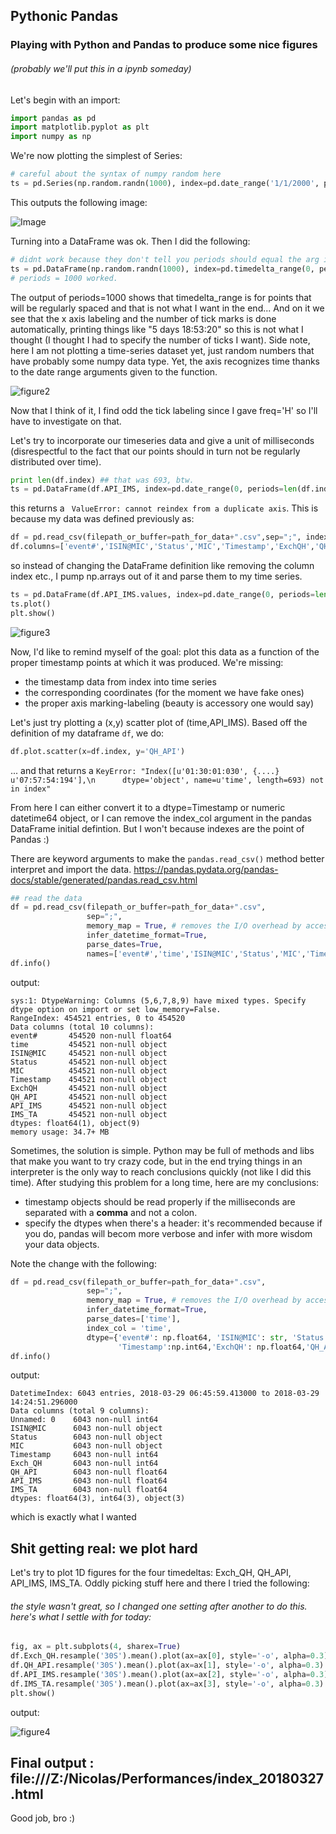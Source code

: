 ## Pythonic Pandas
### Playing with Python and Pandas to produce some nice figures
###### (probably we'll put this in a ipynb someday)

Let's begin with an import:

```python
import pandas as pd
import matplotlib.pyplot as plt
import numpy as np
```

We're now plotting the simplest of Series:

```python
# careful about the syntax of numpy random here
ts = pd.Series(np.random.randn(1000), index=pd.date_range('1/1/2000', periods=1000))
```

This outputs the following image:

![Image](https://github.com/nfilipov/PythonEmProgresso/blob/master/figures/Figure_1.png?raw=true)

Turning into a DataFrame was ok. Then I did the following:

```python
# didnt work because they don't tell you periods should equal the arg in random.randn!!
ts = pd.DataFrame(np.random.randn(1000), index=pd.timedelta_range(0, periods=10, freq='H'))
# periods = 1000 worked.
```

The output of periods=1000 shows that timedelta_range is for points that will be regularly spaced and that is not what I want in the end...
And on it we see that the x axis labeling and the number of tick marks is done automatically, printing things like "5 days 18:53:20" so this is not what I thought (I thought I had to specify the number of ticks I want).
Side note, here I am not plotting a time-series dataset yet, just random numbers that have probably some numpy data type. Yet, the axis recognizes time thanks to the date range arguments given to the function.

![figure2](https://github.com/nfilipov/PythonEmProgresso/blob/master/figures/Figure_2.png?raw=true)

Now that I think of it, I find odd the tick labeling since I gave freq='H' so I'll have to investigate on that.

Let's try to incorporate our timeseries data and give a unit of milliseconds (disrespectful to the fact that our points should in turn not be regularly distributed over time).

```python
print len(df.index) ## that was 693, btw.
ts = pd.DataFrame(df.API_IMS, index=pd.date_range(0, periods=len(df.index), freq='H'))
```

this returns a ``` ValueError: cannot reindex from a duplicate axis```. This is because my data was defined previously as:

```python
df = pd.read_csv(filepath_or_buffer=path_for_data+".csv",sep=";", index_col='time', infer_datetime_format=True) 
df.columns=['event#','ISIN@MIC','Status','MIC','Timestamp','ExchQH','QH_API','API_IMS','IMS_TA']
```

so instead of changing the DataFrame definition like removing the column index etc., I pump np.arrays out of it and parse them to my time series.

```python
ts = pd.DataFrame(df.API_IMS.values, index=pd.date_range(0, periods=len(df.index), freq='ms'))
ts.plot() 
plt.show()
```

![figure3](https://github.com/nfilipov/PythonEmProgresso/blob/master/figures/Figure_3.png?raw=true)

Now, I'd like to remind myself of the goal: plot this data as a function of the proper timestamp points at which it was produced. We're missing:
- the timestamp data from index into time series
- the corresponding coordinates (for the moment we have fake ones)
- the proper axis marking-labeling (beauty is accessory one would say)

Let's just try plotting a (x,y) scatter plot of (time,API_IMS). Based off the definition of my dataframe ```df```, we do:

```python
df.plot.scatter(x=df.index, y='QH_API')
```

... and that returns a ```KeyError: "Index([u'01:30:01:030', {....}  u'07:57:54:194'],\n      dtype='object', name=u'time', length=693) not in index"```

From here I can either convert it to a dtype=Timestamp or numeric datetime64 object, or I can remove the index_col argument in the pandas DataFrame initial defintion. But I won't because indexes are the point of Pandas :)

There are keyword arguments to make the ```pandas.read_csv()``` method better interpret and import the data. 
https://pandas.pydata.org/pandas-docs/stable/generated/pandas.read_csv.html

```python
## read the data
df = pd.read_csv(filepath_or_buffer=path_for_data+".csv",
				 sep=";",
				 memory_map = True, # removes the I/O overhead by accessing a memory-based object instead of the actual filepath object.
				 infer_datetime_format=True,
				 parse_dates=True,
				 names=['event#','time','ISIN@MIC','Status','MIC','Timestamp','ExchQH','QH_API','API_IMS','IMS_TA'])
df.info()
```
output:
```
sys:1: DtypeWarning: Columns (5,6,7,8,9) have mixed types. Specify dtype option on import or set low_memory=False.
RangeIndex: 454521 entries, 0 to 454520
Data columns (total 10 columns):
event#       454520 non-null float64
time         454521 non-null object
ISIN@MIC     454521 non-null object
Status       454521 non-null object
MIC          454521 non-null object
Timestamp    454521 non-null object
ExchQH       454521 non-null object
QH_API       454521 non-null object
API_IMS      454521 non-null object
IMS_TA       454521 non-null object
dtypes: float64(1), object(9)
memory usage: 34.7+ MB
```

Sometimes, the solution is simple. Python may be full of methods and libs that make you want to try crazy code, but in the end trying things in an interpreter is the only way to reach conclusions quickly (not like I did this time).
After studying this problem for a long time, here are my conclusions:

- timestamp objects should be read properly if the milliseconds are separated with a **comma** and not a colon.
- specify the dtypes when there's a header: it's recommended because if you do, pandas will becom more verbose and infer with more wisdom your data objects. 

Note the change with the following:

```python
df = pd.read_csv(filepath_or_buffer=path_for_data+".csv",
				 sep=";",
				 memory_map = True, # removes the I/O overhead by accessing a memory-based object instead of the actual filepath object.
				 infer_datetime_format=True,
				 parse_dates=['time'],
				 index_col = 'time',
				 dtype={'event#': np.float64, 'ISIN@MIC': str, 'Status' : str, 'MIC': str, #'time': np.datetime64,
						'Timestamp':np.int64,'ExchQH': np.float64,'QH_API': np.float64,'API_IMS': np.float64,'IMS_TA': np.float64}) #,
df.info()
```
output:
```
DatetimeIndex: 6043 entries, 2018-03-29 06:45:59.413000 to 2018-03-29 14:24:51.296000
Data columns (total 9 columns):
Unnamed: 0    6043 non-null int64
ISIN@MIC      6043 non-null object
Status        6043 non-null object
MIC           6043 non-null object
Timestamp     6043 non-null int64
Exch_QH       6043 non-null int64
QH_API        6043 non-null float64
API_IMS       6043 non-null float64
IMS_TA        6043 non-null float64
dtypes: float64(3), int64(3), object(3)
```

which is exactly what I wanted

## Shit getting real: we plot hard

Let's try to plot 1D figures for the four timedeltas: Exch_QH, QH_API, API_IMS, IMS_TA.
Oddly picking stuff here and there I tried the following:

###### the style wasn't great, so I changed one setting after another to do this. here's what I settle with for today:

```python
fig, ax = plt.subplots(4, sharex=True)
df.Exch_QH.resample('30S').mean().plot(ax=ax[0], style='-o', alpha=0.3)
df.QH_API.resample('30S').mean().plot(ax=ax[1], style='-o', alpha=0.3) #.plot(style='-o')
df.API_IMS.resample('30S').mean().plot(ax=ax[2], style='-o', alpha=0.3) #.plot(style='-o')
df.IMS_TA.resample('30S').mean().plot(ax=ax[3], style='-o', alpha=0.3) #.plot(style='-o')
plt.show()
```

output:


![figure4](https://github.com/nfilipov/PythonEmProgresso/blob/master/figures/Figure_4.png?raw=true)


## Final output : file:///Z:/Nicolas/Performances/index_20180327.html

Good job, bro :) 


